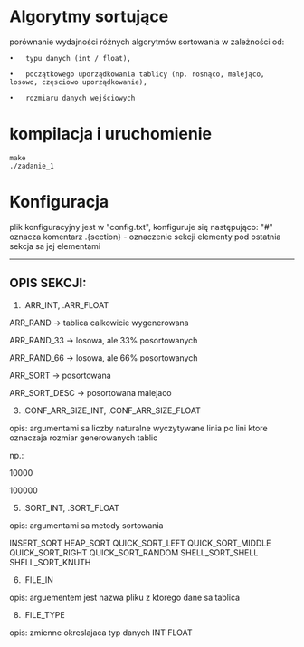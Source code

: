 # Algorytmy sortujące
porównanie wydajności różnych algorytmów sortowania w zależności od:

	•	typu danych (int / float),
 
	•	początkowego uporządkowania tablicy (np. rosnąco, malejąco, losowo, częsciowo uporządkowanie),
 
	•	rozmiaru danych wejściowych
# kompilacja i uruchomienie
```
make
./zadanie_1
```
# Konfiguracja
plik konfiguracyjny jest w "config.txt", konfiguruje się następująco:
 "#" oznacza komentarz
.{section} - oznaczenie sekcji
 elementy pod ostatnia sekcja sa jej elementami

------------------------------
 OPIS SEKCJI:
------------------------------
 1. .ARR_INT, .ARR_FLOAT

   ARR_RAND -> tablica calkowicie wygenerowana
   
   ARR_RAND_33 -> losowa, ale 33% posortowanych
   
   ARR_RAND_66 -> losowa, ale 66% posortowanych
   
   ARR_SORT -> posortowana
   
   ARR_SORT_DESC -> posortowana malejaco

 3. .CONF_ARR_SIZE_INT, .CONF_ARR_SIZE_FLOAT
    
   opis: argumentami sa liczby naturalne wyczytywane linia po lini
     ktore oznaczaja rozmiar generowanych tablic
     
   np.:
   
   10000
   
   100000

 5. .SORT_INT, .SORT_FLOAT
    
   opis: argumentami sa metody sortowania

   INSERT_SORT
   HEAP_SORT
   QUICK_SORT_LEFT
   QUICK_SORT_MIDDLE
   QUICK_SORT_RIGHT
   QUICK_SORT_RANDOM
   SHELL_SORT_SHELL
   SHELL_SORT_KNUTH 

 6. .FILE_IN
    
   opis: arguementem jest nazwa pliku z ktorego dane sa tablica

 8. .FILE_TYPE
    
   opis: zmienne okreslajaca typ danych
   INT
   FLOAT

